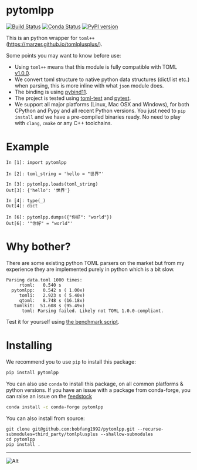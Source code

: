 # pytomlpp

[![Build Status](https://github.com/bobfang1992/pytomlpp/workflows/Wheels/badge.svg)](https://github.com/bobfang1992/pytomlpp/actions)
[![Conda Status](https://anaconda.org/conda-forge/pytomlpp/badges/version.svg)](https://anaconda.org/conda-forge/pytomlpp)
[![PyPI version](https://badge.fury.io/py/pytomlpp.svg)](https://badge.fury.io/py/pytomlpp)

This is an python wrapper for `toml++` (https://marzer.github.io/tomlplusplus/).

Some points you may want to know before use:

- Using `toml++` means that this module is fully compatible with TOML [v1.0.0](https://toml.io/en/v1.0.0).
- We convert toml structure to native python data structures (dict/list etc.) when parsing, this is more inline with what `json` module does.
- The binding is using [pybind11](https://github.com/pybind/pybind11).
- The project is tested using [toml-test](https://github.com/BurntSushi/toml-test) and [pytest](https://github.com/pytest-dev/pytest).
- We support all major platforms (Linux, Mac OSX and Windows), for both CPython and Pypy and all recent Python versions. You just need to `pip install` and we have a pre-compiled binaries ready. No need to play with `clang`, `cmake` or any C++ toolchains.

# Example

```
In [1]: import pytomlpp

In [2]: toml_string = 'hello = "世界"'

In [3]: pytomlpp.loads(toml_string)
Out[3]: {'hello': '世界'}

In [4]: type(_)
Out[4]: dict

In [6]: pytomlpp.dumps({"你好": "world"})
Out[6]: '"你好" = "world"'
```

# Why bother?

There are some existing python TOML parsers on the market but from my experience they are implemented purely in python which is a bit slow.

```
Parsing data.toml 1000 times:
     rtoml:   0.540 s
  pytomlpp:   0.542 s ( 1.00x)
     tomli:   2.923 s ( 5.40x)
     qtoml:   8.748 s (16.18x)
   tomlkit:  51.608 s (95.49x)
      toml: Parsing failed. Likely not TOML 1.0.0-compliant.
```

Test it for yourself using [the benchmark script](benchmark/run.py).

# Installing

We recommend you to use `pip` to install this package:

```sh
pip install pytomlpp
```

You can also use `conda` to install this package, on all common platforms & python versions.
If you have an issue with a package from conda-forge, you can raise an issue on the [feedstock](https://github.com/conda-forge/pytomlpp-feedstock)

```sh
conda install -c conda-forge pytomlpp
```

You can also install from source:

```
git clone git@github.com:bobfang1992/pytomlpp.git --recurse-submodules=third_party/tomlplusplus --shallow-submodules
cd pytomlpp
pip install .
```

---

![Alt](https://repobeats.axiom.co/api/embed/e767bf2c29b32ec317fc591d4cafda263de6c4b0.svg "Repobeats analytics image")
